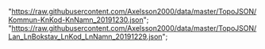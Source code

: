"https://raw.githubusercontent.com/Axelsson2000/data/master/TopoJSON/Kommun-KnKod-KnNamn_20191230.json";
"https://raw.githubusercontent.com/Axelsson2000/data/master/TopoJSON/Lan_LnBokstav_LnKod_LnNamn_20191229.json";
